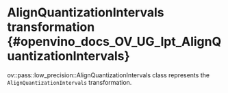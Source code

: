 # AlignQuantizationIntervals transformation {#openvino_docs_OV_UG_lpt_AlignQuantizationIntervals}

ov::pass::low_precision::AlignQuantizationIntervals class represents the `AlignQuantizationIntervals` transformation.
